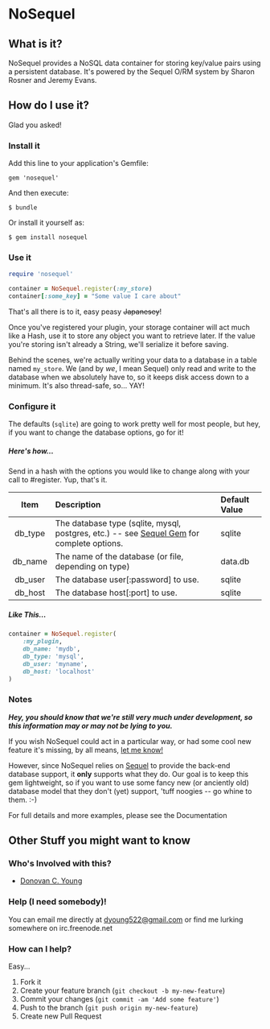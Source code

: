 NoSequel
========
What is it?
-----------
NoSequel provides a NoSQL data container for storing key/value pairs using a persistent database.  It's powered by the Sequel O/RM system by Sharon Rosner and Jeremy Evans.

How do I use it?
------------------
Glad you asked!

### Install it

Add this line to your application's Gemfile:

    gem 'nosequel'

And then execute:

    $ bundle

Or install it yourself as:

    $ gem install nosequel

### Use it
```ruby
require 'nosequel'

container = NoSequel.register(:my_store)
container[:some_key] = "Some value I care about"
```

That's all there is to it, easy peasy ~~Japanesey~~!

Once you've registered your plugin, your storage container will act much like a Hash, use it to store any object you want to retrieve later.  If the value you're storing isn't already a String, we'll serialize it before saving.

Behind the scenes, we're actually writing your data to a database in a table named `my_store`.  We (and by _we_, I mean Sequel) only read and write to the database when we absolutely have to, so it keeps disk access down to a minimum.  It's also thread-safe, so... YAY!

### Configure it
The defaults (`sqlite`) are going to work pretty well for most people, but hey, if you want to change the database options, go for it!

##### Here's how...
Send in a hash with the options you would like to change along with your call to #register.  Yup, that's it.

|  Item  | Description  | Default Value  |
|:------:|:-------------|:---------------|
| db_type | The database type (sqlite, mysql, postgres, etc.) -- see [Sequel Gem](http://sequel.rubyforge.org/rdoc-adapters/index.html) for complete options. | sqlite |
| db_name | The name of the database (or file, depending on type) | data.db |
| db_user | The database user[:password] to use. | sqlite |
| db_host | The database host[:port] to use. | sqlite |

##### Like This...
```ruby
container = NoSequel.register(
    :my_plugin,
    db_name: 'mydb',
    db_type: 'mysql',
    db_user: 'myname',
    db_host: 'localhost'
)
```

### Notes
***Hey, you should know that we're still very much under development, so this information may or may not be lying to you.***

If you wish NoSequel could act in a particular way, or had some cool new feature it's missing, by all means, [let me know!](mailto:dyoung522@gmail.com)

However, since NoSequel relies on [Sequel](https://github.com/jeremyevans/sequel) to provide the back-end database support, it **only** supports what they do.  Our goal is to keep this gem lightweight, so if you want to use some fancy new (or anciently old) database model that they don't (yet) support, 'tuff noogies -- go whine to them.  :-)

<!-- TODO: Create documentation -->
For full details and more examples, please see the Documentation

Other Stuff you might want to know
----------------------------------
### Who's Involved with this?
- [Donovan C. Young](mailto:dyoung522@gmail.com)

### Help (I need somebody)!
You can email me directly at dyoung522@gmail.com or find me lurking somewhere on irc.freenode.net

### How can I help?
Easy...

1. Fork it
2. Create your feature branch (`git checkout -b my-new-feature`)
3. Commit your changes (`git commit -am 'Add some feature'`)
4. Push to the branch (`git push origin my-new-feature`)
5. Create new Pull Request
